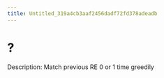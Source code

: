 ```yaml
---
title: Untitled_319a4cb3aaf2456dadf72fd378adeadb
---
```


# ?

Description: Match previous RE 0 or 1 time greedily